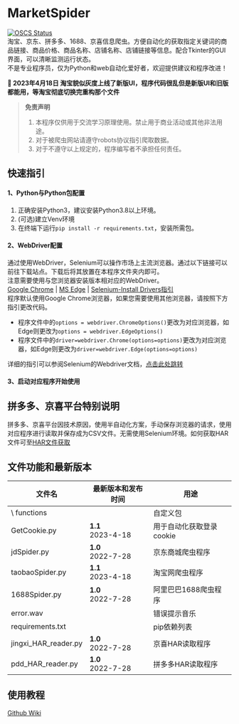 # MarketSpider

[![OSCS Status](https://www.oscs1024.com/platform/badge/zhangjiancong/MarketSpider.svg?size=small)](https://www.oscs1024.com/project/zhangjiancong/MarketSpider?ref=badge_small)  
淘宝、京东、拼多多、1688、京喜信息爬虫。方便自动化的获取指定关键词的商品链接、商品价格、商品名称、店铺名称、店铺链接等信息。配合Tkinter的GUI界面，可以清晰监测运行状态。  
不是专业程序员，仅为Python和web自动化爱好者，欢迎提供建议和程序改进！

**📢 2023年4月18日 淘宝貌似灰度上线了新版UI，程序代码很乱但是新版UI和旧版都能用，等淘宝彻底切换完重构那个文件**

> **免责声明**
> 1. 本程序仅供用于交流学习原理使用。禁止用于商业活动或其他非法用途。
> 2. 对于被爬虫网站请遵守robots协议指引爬取数据。
> 3. 对于不遵守以上规定的，程序编写者不承担任何责任。



## 快速指引

#### 1、Python与Python包配置

1. 正确安装Python3，建议安装Python3.8以上环境。
2. (可选)建立Venv环境
3. 在终端下运行`pip install -r requirements.txt`，安装所需包。

#### 2、WebDriver配置

通过使用WebDriver，Selenium可以操作市场上主流浏览器。通过以下链接可以前往下载站点。下载后将其放置在本程序文件夹内即可。  
注意需要使用与您浏览器安装版本相对应的WebDriver。  
[Google Chrome](https://chromedriver.storage.googleapis.com/index.html) |
[MS Edge](https://developer.microsoft.com/en-us/microsoft-edge/tools/webdriver/) |
[Selenium-Install Drivers指引](https://www.selenium.dev/documentation/webdriver/getting_started/install_drivers/)  
程序默认使用Google Chrome浏览器，如果您需要使用其他浏览器，请按照下方指引更改代码。

+ 程序文件中的`options = webdriver.ChromeOptions()`更改为对应浏览器，如Edge则更改为`options = webdriver.EdgeOptions()`
+ 程序文件中的`driver=webdriver.Chrome(options=options)`更改为对应浏览器，如Edge则更改为`driver=webdriver.Edge(options=options)`

详细的指引可以参阅Selenium的Webdriver文档，[点击此处跳转](https://www.selenium.dev/documentation/webdriver/getting_started/install_drivers/)
#### 3、启动对应程序开始使用

## 拼多多、京喜平台特别说明
拼多多、京喜平台因技术原因，使用半自动化方案，手动保存浏览器的请求，使用对应程序进行读取并保存成为CSV文件。无需使用Selenium环境。如何获取HAR文件可至[HAR文件获取](https://github.com/zhangjiancong/MarketSpider/wiki)

## 文件功能和最新版本
| 文件名                  | 最新版本和发布时间              | 用途              |
|----------------------|------------------------|-----------------|
| \ functions          |                        | 自定义包            |
| GetCookie.py         | **1.1** <br> 2023-4-18 | 用于自动化获取登录cookie |
| jdSpider.py          | **1.0** <br> 2022-7-28 | 京东商城爬虫程序        |
| taobaoSpider.py      | **1.1** <br> 2023-4-18 | 淘宝网爬虫程序         |
| 1688Spider.py        | **1.0** <br> 2022-7-28 | 阿里巴巴1688爬虫程序    |
| error.wav            |                        | 错误提示音乐          |
| requirements.txt     |                        | pip依赖列表         |
| jingxi_HAR_reader.py | **1.0** <br> 2022-7-28 | 京喜HAR读取程序       |
| pdd_HAR_reader.py    | **1.0** <br> 2022-7-28 | 拼多多HAR读取程序      |


## 使用教程
[Github Wiki](https://github.com/zhangjiancong/MarketSpider/wiki)
